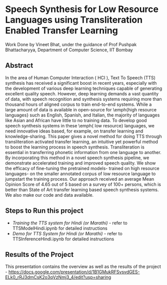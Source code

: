 # Speech Synthesis for Low Resource Languages using Transliteration Enabled Transfer Learning

Work Done by Vineet Bhat, under the guidance of Prof Pushpak Bhattacharyya, Department of Computer Science, IIT Bombay


## Abstract 

In the area of Human Computer Interaction ( HCI ), Text To Speech (TTS) synthesis has received a significant boost in recent years, especially with the development of various deep learning techniques capable of generating excellent quality speech.  However, deep learning demands a vast quantity of data, with speech recognition and synthesis systems requiring more than thousand hours of aligned corpus to train end-to-end systems. While a large amount of data is available in open-source for  \emph{high resource languages} such as English, Spanish, and Italian, the majority of languages like Asian and  African  have little to no training data. To develop good speech synthesis systems in these \emph{ low resource} languages, we need innovative ideas based, for example, on transfer learning and knowledge-sharing. This paper gives a novel method for doing TTS through transliteration activated transfer learning, an intuitive yet powerful method to boost the learning process in speech synthesis. Transliteration is essential in transferring phonetic information from one language to another. By incorporating this method in a novel speech synthesis pipeline, we demonstrate accelerated training and improved speech quality. We show the efficacy of fine-tuning the pretrained models- trained on high resource languages- on the smaller annotated corpus of low resource language to jumpstart the training process. Our approach received an average Mean Opinion Score of 4.65 out of 5 based on a survey of 100+ persons, which is better than State of Art transfer learning based speech synthesis systems. We also make our code and data available.

## Steps to Run this project 

 * _Training the TTS system for Hindi (or Marathi)_ - refer to TTSModelHindi.ipynb for detailed instructions 
 * _Demo for TTS System for Hindi (or Marathi)_ - refer to TTSInferenceHindi.ipynb for detailed instructions


## Results of the Project

This presentation contains the overview as well as the results of the project - https://docs.google.com/presentation/d/1B1GMukRFSvsvdGES-ELk0_rRJ3dmCsK2o3qVzNmj3_4/edit?usp=sharing
